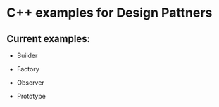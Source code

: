 # C++ examples for Design Pattners



## Current examples:

- Builder

- Factory

- Observer

- Prototype

  


